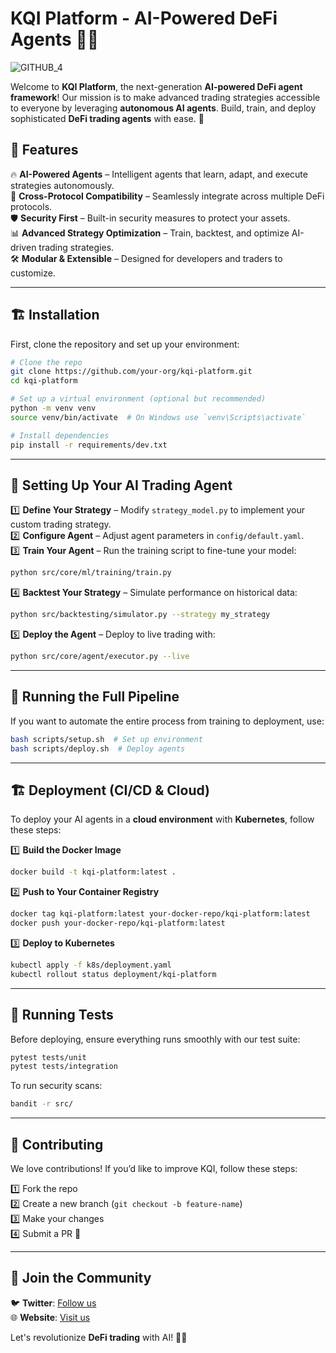 # KQI Platform - AI-Powered DeFi Agents 🤖💸

![GITHUB_4](https://github.com/user-attachments/assets/ede7a6a2-9a43-4544-a94e-4c6869e56d74)

Welcome to **KQI Platform**, the next-generation **AI-powered DeFi agent framework**! Our mission is to make advanced trading strategies accessible to everyone by leveraging **autonomous AI agents**. Build, train, and deploy sophisticated **DeFi trading agents** with ease. 🎯

## 🚀 Features

🔥 **AI-Powered Agents** – Intelligent agents that learn, adapt, and execute strategies autonomously.  
🔗 **Cross-Protocol Compatibility** – Seamlessly integrate across multiple DeFi protocols.  
🛡️ **Security First** – Built-in security measures to protect your assets.  
📊 **Advanced Strategy Optimization** – Train, backtest, and optimize AI-driven trading strategies.  
🛠️ **Modular & Extensible** – Designed for developers and traders to customize.  

---

## 🏗️ Installation

First, clone the repository and set up your environment:

```bash
# Clone the repo
git clone https://github.com/your-org/kqi-platform.git
cd kqi-platform

# Set up a virtual environment (optional but recommended)
python -m venv venv
source venv/bin/activate  # On Windows use `venv\Scripts\activate`

# Install dependencies
pip install -r requirements/dev.txt
```

---

## 🎯 Setting Up Your AI Trading Agent

1️⃣ **Define Your Strategy** – Modify `strategy_model.py` to implement your custom trading strategy.  
2️⃣ **Configure Agent** – Adjust agent parameters in `config/default.yaml`.  
3️⃣ **Train Your Agent** – Run the training script to fine-tune your model:
   ```bash
   python src/core/ml/training/train.py
   ```
4️⃣ **Backtest Your Strategy** – Simulate performance on historical data:
   ```bash
   python src/backtesting/simulator.py --strategy my_strategy
   ```
5️⃣ **Deploy the Agent** – Deploy to live trading with:
   ```bash
   python src/core/agent/executor.py --live
   ```

---

## 🔄 Running the Full Pipeline

If you want to automate the entire process from training to deployment, use:
```bash
bash scripts/setup.sh  # Set up environment
bash scripts/deploy.sh  # Deploy agents
```

---

## 🏗️ Deployment (CI/CD & Cloud)

To deploy your AI agents in a **cloud environment** with **Kubernetes**, follow these steps:

1️⃣ **Build the Docker Image**
```bash
docker build -t kqi-platform:latest .
```

2️⃣ **Push to Your Container Registry**
```bash
docker tag kqi-platform:latest your-docker-repo/kqi-platform:latest
docker push your-docker-repo/kqi-platform:latest
```

3️⃣ **Deploy to Kubernetes**
```bash
kubectl apply -f k8s/deployment.yaml
kubectl rollout status deployment/kqi-platform
```

---

## 🧪 Running Tests

Before deploying, ensure everything runs smoothly with our test suite:
```bash
pytest tests/unit
pytest tests/integration
```

To run security scans:
```bash
bandit -r src/
```

---

## 📜 Contributing

We love contributions! If you’d like to improve KQI, follow these steps:

1️⃣ Fork the repo  
2️⃣ Create a new branch (`git checkout -b feature-name`)  
3️⃣ Make your changes  
4️⃣ Submit a PR 🚀  

---

## 🤝 Join the Community

🐦 **Twitter**: [Follow us](https://twitter.com/KQI)  
🌐 **Website**: [Visit us](https://kqi.io)  

Let's revolutionize **DeFi trading** with AI! 🚀💡

